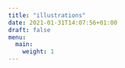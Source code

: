 ```yaml
---
title: "illustrations"
date: 2021-01-31T14:07:56+01:00
draft: false
menu:
  main:
    weight: 1
---
```

